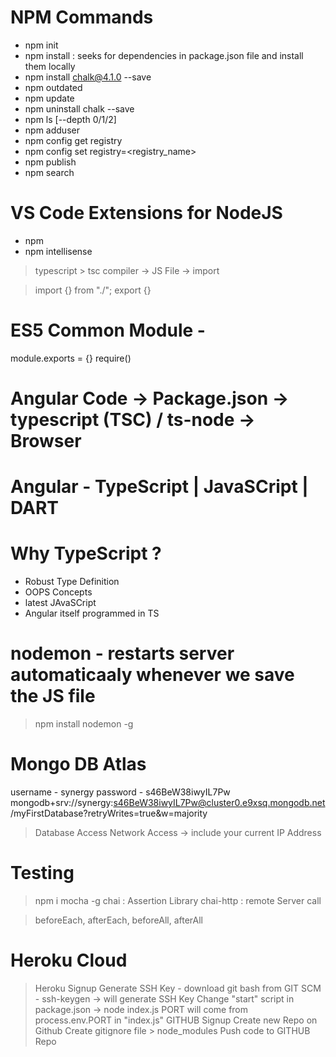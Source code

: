 # NPM Commands
- npm init
- npm install : seeks for dependencies in package.json file and install them locally
- npm install chalk@4.1.0 --save
- npm outdated
- npm update
- npm uninstall chalk --save
- npm ls [--depth 0/1/2]
- npm adduser
- npm config get registry
- npm config set registry=<registry_name>
- npm publish
- npm search

# VS Code Extensions for NodeJS
- npm 
- npm intellisense


<!-- > ng serve --port="4000" --prod --base-href="" -->
<!-- http://localhost:4200 -->


> typescript > tsc compiler -> JS File -> import

<!-- ES6 module import -->
> import {} from "./";
> export {}

# ES5 Common Module - 
module.exports = {}
require()

# Angular Code -> Package.json -> typescript (TSC) / ts-node -> Browser

# Angular - TypeScript | JavaSCript | DART
# Why TypeScript ?
 - Robust Type Definition
 - OOPS Concepts
 - latest JAvaSCript 
 - Angular itself programmed in TS


 # nodemon - restarts server automaticaaly whenever we save the JS file
> npm install nodemon -g

# Mongo DB Atlas
username - synergy
password - s46BeW38iwyIL7Pw 
mongodb+srv://synergy:s46BeW38iwyIL7Pw@cluster0.e9xsq.mongodb.net/myFirstDatabase?retryWrites=true&w=majority

> Database Access
> Network Access -> include your current IP Address


# Testing 
> npm i mocha -g
> chai : Assertion Library
> chai-http : remote Server call

> beforeEach, afterEach, beforeAll, afterAll


# Heroku Cloud

> Heroku Signup
> Generate SSH Key
    - download git bash from GIT SCM
    - ssh-keygen -> will generate SSH Key
> Change "start" script in package.json -> node index.js
> PORT will come from process.env.PORT in "index.js"
> GITHUB Signup
> Create new Repo on Github
> Create gitignore file > node_modules
> Push code to GITHUB Repo